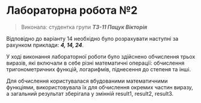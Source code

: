 # Лабораторна робота №2
>Виконала: студентка групи ***ТЗ-11 Пацук Вікторія***

Відповідно до варіанту 14 необхідно було розрахувати наступні за рахунком приклади: ***4, 14, 24***.

У ході виконання лабораторної роботи було здійснено обчислення трьох виразів, які включали в себе різні математичні операції: обчислення тригонометричних функцій, логарифмів, піднесення до степеня та інші.

Для обчислення користувалася вбудованими математичними функціями, використовувала їх для обчислення окремих частин виразу, а загальний результат зберігала у змінній result1, result2, result3. 
